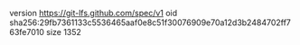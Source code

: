version https://git-lfs.github.com/spec/v1
oid sha256:29fb7361133c5536465aaf0e8c51f30076909e70a12d3b2484702ff763fe7010
size 1352
